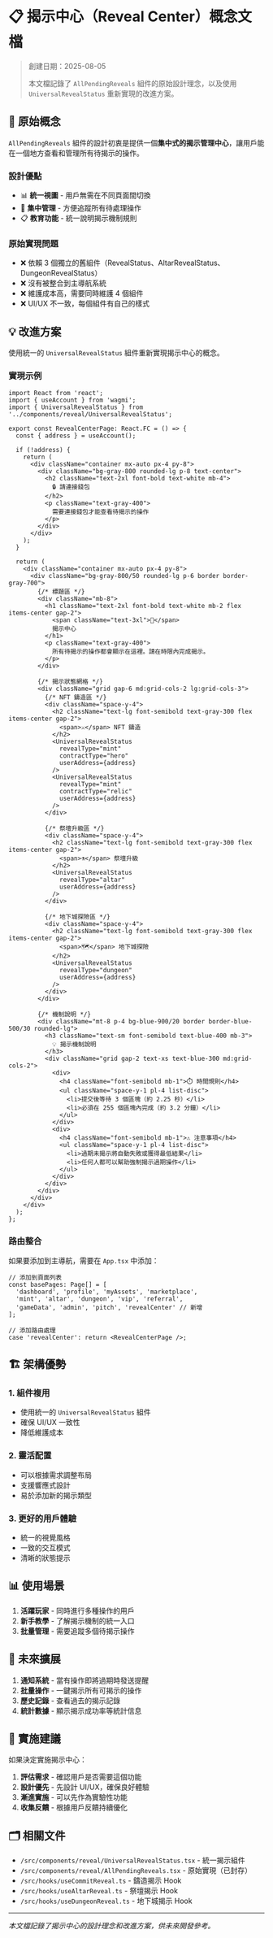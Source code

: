 # 📋 揭示中心（Reveal Center）概念文檔

> 創建日期：2025-08-05
> 
> 本文檔記錄了 `AllPendingReveals` 組件的原始設計理念，以及使用 `UniversalRevealStatus` 重新實現的改進方案。

## 🎯 原始概念

`AllPendingReveals` 組件的設計初衷是提供一個**集中式的揭示管理中心**，讓用戶能在一個地方查看和管理所有待揭示的操作。

### 設計優點
- 📊 **統一視圖** - 用戶無需在不同頁面間切換
- 🎯 **集中管理** - 方便追蹤所有待處理操作
- 📋 **教育功能** - 統一說明揭示機制規則

### 原始實現問題
- ❌ 依賴 3 個獨立的舊組件（RevealStatus、AltarRevealStatus、DungeonRevealStatus）
- ❌ 沒有被整合到主導航系統
- ❌ 維護成本高，需要同時維護 4 個組件
- ❌ UI/UX 不一致，每個組件有自己的樣式

## 💡 改進方案

使用統一的 `UniversalRevealStatus` 組件重新實現揭示中心的概念。

### 實現示例

```tsx
import React from 'react';
import { useAccount } from 'wagmi';
import { UniversalRevealStatus } from '../components/reveal/UniversalRevealStatus';

export const RevealCenterPage: React.FC = () => {
  const { address } = useAccount();

  if (!address) {
    return (
      <div className="container mx-auto px-4 py-8">
        <div className="bg-gray-800 rounded-lg p-8 text-center">
          <h2 className="text-2xl font-bold text-white mb-4">
            🔒 請連接錢包
          </h2>
          <p className="text-gray-400">
            需要連接錢包才能查看待揭示的操作
          </p>
        </div>
      </div>
    );
  }

  return (
    <div className="container mx-auto px-4 py-8">
      <div className="bg-gray-800/50 rounded-lg p-6 border border-gray-700">
        {/* 標題區 */}
        <div className="mb-8">
          <h1 className="text-2xl font-bold text-white mb-2 flex items-center gap-2">
            <span className="text-3xl">🎲</span>
            揭示中心
          </h1>
          <p className="text-gray-400">
            所有待揭示的操作都會顯示在這裡。請在時限內完成揭示。
          </p>
        </div>

        {/* 揭示狀態網格 */}
        <div className="grid gap-6 md:grid-cols-2 lg:grid-cols-3">
          {/* NFT 鑄造區 */}
          <div className="space-y-4">
            <h2 className="text-lg font-semibold text-gray-300 flex items-center gap-2">
              <span>⚔️</span> NFT 鑄造
            </h2>
            <UniversalRevealStatus 
              revealType="mint" 
              contractType="hero" 
              userAddress={address} 
            />
            <UniversalRevealStatus 
              revealType="mint" 
              contractType="relic" 
              userAddress={address} 
            />
          </div>

          {/* 祭壇升級區 */}
          <div className="space-y-4">
            <h2 className="text-lg font-semibold text-gray-300 flex items-center gap-2">
              <span>⚗️</span> 祭壇升級
            </h2>
            <UniversalRevealStatus 
              revealType="altar" 
              userAddress={address} 
            />
          </div>

          {/* 地下城探險區 */}
          <div className="space-y-4">
            <h2 className="text-lg font-semibold text-gray-300 flex items-center gap-2">
              <span>🗺️</span> 地下城探險
            </h2>
            <UniversalRevealStatus 
              revealType="dungeon" 
              userAddress={address} 
            />
          </div>
        </div>

        {/* 機制說明 */}
        <div className="mt-8 p-4 bg-blue-900/20 border border-blue-500/30 rounded-lg">
          <h3 className="text-sm font-semibold text-blue-400 mb-3">
            💡 揭示機制說明
          </h3>
          <div className="grid gap-2 text-xs text-blue-300 md:grid-cols-2">
            <div>
              <h4 className="font-semibold mb-1">⏱️ 時間規則</h4>
              <ul className="space-y-1 pl-4 list-disc">
                <li>提交後等待 3 個區塊（約 2.25 秒）</li>
                <li>必須在 255 個區塊內完成（約 3.2 分鐘）</li>
              </ul>
            </div>
            <div>
              <h4 className="font-semibold mb-1">⚠️ 注意事項</h4>
              <ul className="space-y-1 pl-4 list-disc">
                <li>過期未揭示將自動失敗或獲得最低結果</li>
                <li>任何人都可以幫助強制揭示過期操作</li>
              </ul>
            </div>
          </div>
        </div>
      </div>
    </div>
  );
};
```

### 路由整合

如果要添加到主導航，需要在 `App.tsx` 中添加：

```tsx
// 添加到頁面列表
const basePages: Page[] = [
  'dashboard', 'profile', 'myAssets', 'marketplace', 
  'mint', 'altar', 'dungeon', 'vip', 'referral', 
  'gameData', 'admin', 'pitch', 'revealCenter' // 新增
];

// 添加路由處理
case 'revealCenter': return <RevealCenterPage />;
```

## 🏗️ 架構優勢

### 1. **組件複用**
- 使用統一的 `UniversalRevealStatus` 組件
- 確保 UI/UX 一致性
- 降低維護成本

### 2. **靈活配置**
- 可以根據需求調整布局
- 支援響應式設計
- 易於添加新的揭示類型

### 3. **更好的用戶體驗**
- 統一的視覺風格
- 一致的交互模式
- 清晰的狀態提示

## 📊 使用場景

1. **活躍玩家** - 同時進行多種操作的用戶
2. **新手教學** - 了解揭示機制的統一入口
3. **批量管理** - 需要追蹤多個待揭示操作

## 🚀 未來擴展

1. **通知系統** - 當有操作即將過期時發送提醒
2. **批量操作** - 一鍵揭示所有可揭示的操作
3. **歷史記錄** - 查看過去的揭示記錄
4. **統計數據** - 顯示揭示成功率等統計信息

## 📝 實施建議

如果決定實施揭示中心：

1. **評估需求** - 確認用戶是否需要這個功能
2. **設計優先** - 先設計 UI/UX，確保良好體驗
3. **漸進實施** - 可以先作為實驗性功能
4. **收集反饋** - 根據用戶反饋持續優化

## 🗂️ 相關文件

- `/src/components/reveal/UniversalRevealStatus.tsx` - 統一揭示組件
- `/src/components/reveal/AllPendingReveals.tsx` - 原始實現（已封存）
- `/src/hooks/useCommitReveal.ts` - 鑄造揭示 Hook
- `/src/hooks/useAltarReveal.ts` - 祭壇揭示 Hook
- `/src/hooks/useDungeonReveal.ts` - 地下城揭示 Hook

---

*本文檔記錄了揭示中心的設計理念和改進方案，供未來開發參考。*